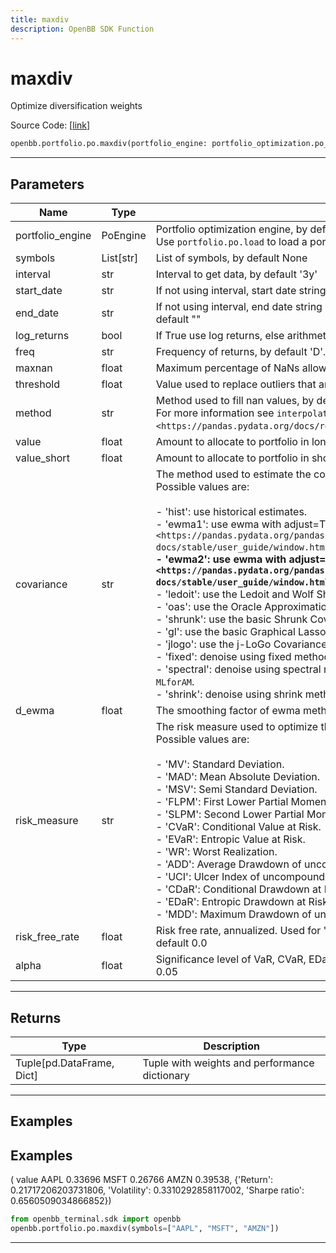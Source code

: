 ```yaml
---
title: maxdiv
description: OpenBB SDK Function
---
```


# maxdiv

Optimize diversification weights

Source Code: [[link](https://github.com/OpenBB-finance/OpenBBTerminal/tree/main/openbb_terminal/portfolio/portfolio_optimization/po_model.py#L813)]

```python
openbb.portfolio.po.maxdiv(portfolio_engine: portfolio_optimization.po_engine.PoEngine = None, symbols: List[str] = None, kwargs: Any)
```

---

## Parameters

| Name | Type | Description | Default | Optional |
| ---- | ---- | ----------- | ------- | -------- |
| portfolio_engine | PoEngine | Portfolio optimization engine, by default None<br/>Use `portfolio.po.load` to load a portfolio engine | None | True |
| symbols | List[str] | List of symbols, by default None | None | True |
| interval | str | Interval to get data, by default '3y' | None | True |
| start_date | str | If not using interval, start date string (YYYY-MM-DD), by default "" | None | True |
| end_date | str | If not using interval, end date string (YYYY-MM-DD). If empty use last weekday, by default "" | None | True |
| log_returns | bool | If True use log returns, else arithmetic returns, by default False | None | True |
| freq | str | Frequency of returns, by default 'D'. Options: 'D' for daily, 'W' for weekly, 'M' for monthly | None | True |
| maxnan | float | Maximum percentage of NaNs allowed in the data, by default 0.05 | None | True |
| threshold | float | Value used to replace outliers that are higher than threshold, by default 0.0 | None | True |
| method | str | Method used to fill nan values, by default 'time'<br/>For more information see `interpolate <https://pandas.pydata.org/docs/reference/api/pandas.DataFrame.interpolate.html>`__. | None | True |
| value | float | Amount to allocate to portfolio in long positions, by default 1.0 | None | True |
| value_short | float | Amount to allocate to portfolio in short positions, by default 0.0 | None | True |
| covariance | str | The method used to estimate the covariance matrix, by default 'hist'<br/>Possible values are:<br/><br/>- 'hist': use historical estimates.<br/>- 'ewma1': use ewma with adjust=True. For more information see `EWM <https://pandas.pydata.org/pandas-docs/stable/user_guide/window.html#exponentially-weighted-window>`__.<br/>- 'ewma2': use ewma with adjust=False. For more information see `EWM <https://pandas.pydata.org/pandas-docs/stable/user_guide/window.html#exponentially-weighted-window>`__.<br/>- 'ledoit': use the Ledoit and Wolf Shrinkage method.<br/>- 'oas': use the Oracle Approximation Shrinkage method.<br/>- 'shrunk': use the basic Shrunk Covariance method.<br/>- 'gl': use the basic Graphical Lasso Covariance method.<br/>- 'jlogo': use the j-LoGo Covariance method. For more information see: `a-jLogo`.<br/>- 'fixed': denoise using fixed method. For more information see chapter 2 of `a-MLforAM`.<br/>- 'spectral': denoise using spectral method. For more information see chapter 2 of `a-MLforAM`.<br/>- 'shrink': denoise using shrink method. For more information see chapter 2 of `a-MLforAM`. | None | True |
| d_ewma | float | The smoothing factor of ewma methods, by default 0.94 | None | True |
| risk_measure | str | The risk measure used to optimize the portfolio, by default 'MV'<br/>Possible values are:<br/><br/>- 'MV': Standard Deviation.<br/>- 'MAD': Mean Absolute Deviation.<br/>- 'MSV': Semi Standard Deviation.<br/>- 'FLPM': First Lower Partial Moment (Omega Ratio).<br/>- 'SLPM': Second Lower Partial Moment (Sortino Ratio).<br/>- 'CVaR': Conditional Value at Risk.<br/>- 'EVaR': Entropic Value at Risk.<br/>- 'WR': Worst Realization.<br/>- 'ADD': Average Drawdown of uncompounded cumulative returns.<br/>- 'UCI': Ulcer Index of uncompounded cumulative returns.<br/>- 'CDaR': Conditional Drawdown at Risk of uncompounded cumulative returns.<br/>- 'EDaR': Entropic Drawdown at Risk of uncompounded cumulative returns.<br/>- 'MDD': Maximum Drawdown of uncompounded cumulative returns. | None | True |
| risk_free_rate | float | Risk free rate, annualized. Used for 'FLPM' and 'SLPM' and Sharpe objective function, by default 0.0 | None | True |
| alpha | float | Significance level of VaR, CVaR, EDaR, DaR, CDaR, EDaR, Tail Gini of losses, by default 0.05 | None | True |


---

## Returns

| Type | Description |
| ---- | ----------- |
| Tuple[pd.DataFrame, Dict] | Tuple with weights and performance dictionary |
---

## Examples
## Examples

(        value
 AAPL  0.33696
 MSFT  0.26766
 AMZN  0.39538,
 {'Return': 0.21717206203731806,
  'Volatility': 0.3310292858117002,
  'Sharpe ratio': 0.6560509034866852})

```python
from openbb_terminal.sdk import openbb
openbb.portfolio.po.maxdiv(symbols=["AAPL", "MSFT", "AMZN"])
```

---

